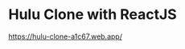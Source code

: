 <h1>Hulu Clone with ReactJS</h1>

<a href='https://hulu-clone-a1c67.web.app' >https://hulu-clone-a1c67.web.app/</a>